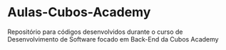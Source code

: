 # Aulas-Cubos-Academy
Repositório para códigos desenvolvidos durante o curso de Desenvolvimento de Software focado em Back-End da Cubos Academy
